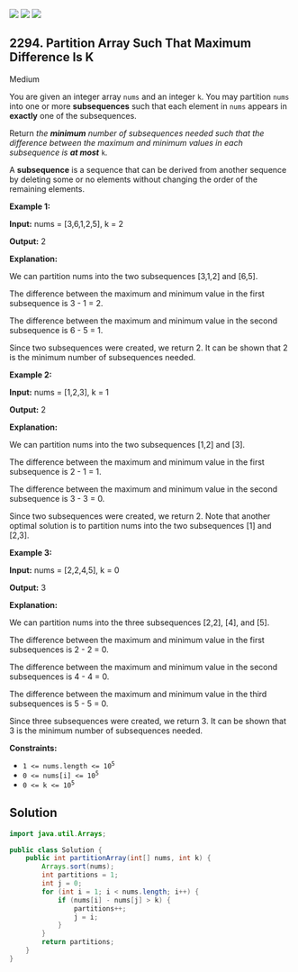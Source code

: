 [![](https://img.shields.io/github/stars/javadev/LeetCode-in-Java?label=Stars&style=flat-square)](https://github.com/javadev/LeetCode-in-Java)
[![](https://img.shields.io/github/forks/javadev/LeetCode-in-Java?label=Fork%20me%20on%20GitHub%20&style=flat-square)](https://github.com/javadev/LeetCode-in-Java/fork)
[![](https://img.shields.io/badge/-LeetCode%20in%20Kotlin-blue?style=flat-square)](https://github.com/javadev/LeetCode-in-Kotlin)

## 2294\. Partition Array Such That Maximum Difference Is K

Medium

You are given an integer array `nums` and an integer `k`. You may partition `nums` into one or more **subsequences** such that each element in `nums` appears in **exactly** one of the subsequences.

Return _the **minimum** number of subsequences needed such that the difference between the maximum and minimum values in each subsequence is **at most**_ `k`_._

A **subsequence** is a sequence that can be derived from another sequence by deleting some or no elements without changing the order of the remaining elements.

**Example 1:**

**Input:** nums = [3,6,1,2,5], k = 2

**Output:** 2

**Explanation:**

We can partition nums into the two subsequences [3,1,2] and [6,5].

The difference between the maximum and minimum value in the first subsequence is 3 - 1 = 2.

The difference between the maximum and minimum value in the second subsequence is 6 - 5 = 1.

Since two subsequences were created, we return 2. It can be shown that 2 is the minimum number of subsequences needed. 

**Example 2:**

**Input:** nums = [1,2,3], k = 1

**Output:** 2

**Explanation:**

We can partition nums into the two subsequences [1,2] and [3].

The difference between the maximum and minimum value in the first subsequence is 2 - 1 = 1.

The difference between the maximum and minimum value in the second subsequence is 3 - 3 = 0.

Since two subsequences were created, we return 2. Note that another optimal solution is to partition nums into the two subsequences [1] and [2,3]. 

**Example 3:**

**Input:** nums = [2,2,4,5], k = 0

**Output:** 3

**Explanation:**

We can partition nums into the three subsequences [2,2], [4], and [5].

The difference between the maximum and minimum value in the first subsequences is 2 - 2 = 0.

The difference between the maximum and minimum value in the second subsequences is 4 - 4 = 0.

The difference between the maximum and minimum value in the third subsequences is 5 - 5 = 0.

Since three subsequences were created, we return 3. It can be shown that 3 is the minimum number of subsequences needed. 

**Constraints:**

*   <code>1 <= nums.length <= 10<sup>5</sup></code>
*   <code>0 <= nums[i] <= 10<sup>5</sup></code>
*   <code>0 <= k <= 10<sup>5</sup></code>

## Solution

```java
import java.util.Arrays;

public class Solution {
    public int partitionArray(int[] nums, int k) {
        Arrays.sort(nums);
        int partitions = 1;
        int j = 0;
        for (int i = 1; i < nums.length; i++) {
            if (nums[i] - nums[j] > k) {
                partitions++;
                j = i;
            }
        }
        return partitions;
    }
}
```